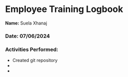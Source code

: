 # Employee Training Logbook


**Name:** Suela Xhanaj

### **Date:**  07/06/2024

### **Activities Performed:**
-  Created git repository
-  
-  

 #